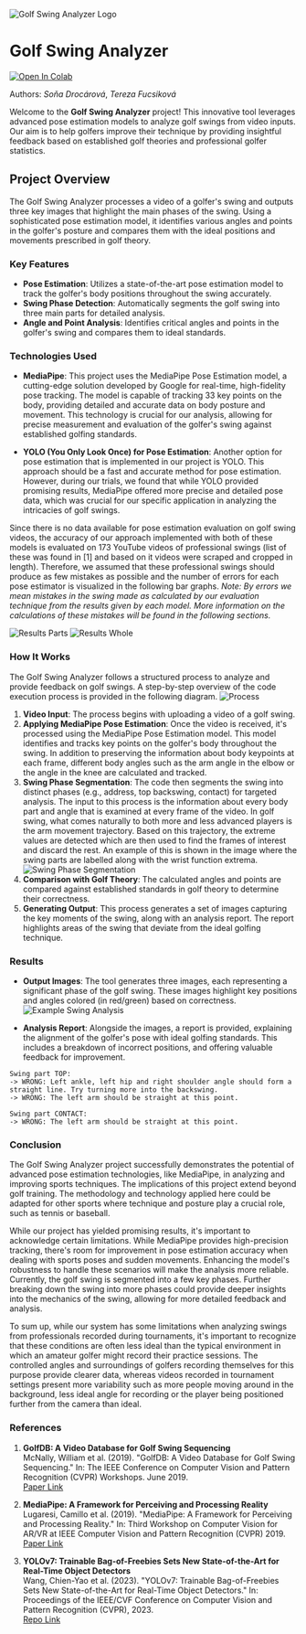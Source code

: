 ![Golf Swing Analyzer Logo](https://github.com/Strojove-uceni/23206-final-pose-estimation-for-swing-improvement/blob/main/logo.png)

# Golf Swing Analyzer
[![Open In Colab](https://colab.research.google.com/assets/colab-badge.svg)](https://github.com/Strojove-uceni/23206-final-pose-estimation-for-swing-improvement/blob/main/Analyze_Video.ipynb)

Authors: *Soňa Drocárová*, *Tereza Fucsiková*

Welcome to the **Golf Swing Analyzer** project! This innovative tool leverages advanced pose estimation models to analyze golf swings from video inputs. Our aim is to help golfers improve their technique by providing insightful feedback based on established golf theories and professional golfer statistics.

## Project Overview

The Golf Swing Analyzer processes a video of a golfer's swing and outputs three key images that highlight the main phases of the swing. Using a sophisticated pose estimation model, it identifies various angles and points in the golfer's posture and compares them with the ideal positions and movements prescribed in golf theory.

### Key Features

- **Pose Estimation**: Utilizes a state-of-the-art pose estimation model to track the golfer's body positions throughout the swing accurately.
- **Swing Phase Detection**: Automatically segments the golf swing into three main parts for detailed analysis.
- **Angle and Point Analysis**: Identifies critical angles and points in the golfer's swing and compares them to ideal standards.

### Technologies Used

- **MediaPipe**: This project uses the MediaPipe Pose Estimation model, a cutting-edge solution developed by Google for real-time, high-fidelity pose tracking. The model is capable of tracking 33 key points on the body, providing detailed and accurate data on body posture and movement. This technology is crucial for our analysis, allowing for precise measurement and evaluation of the golfer's swing against established golfing standards.

- **YOLO (You Only Look Once) for Pose Estimation**: Another option for pose estimation that is implemented in our project is YOLO. This approach should be a fast and accurate method for pose estimation. However, during our trials, we found that while YOLO provided promising results, MediaPipe offered more precise and detailed pose data, which was crucial for our specific application in analyzing the intricacies of golf swings.

Since there is no data available for pose estimation evaluation on golf swing videos, the accuracy of our approach implemented with both of these models is evaluated on 173 YouTube videos of professional swings (list of these was found in [1] and based on it videos were scraped and cropped in length). Therefore, we assumed that these professional swings should produce as few mistakes as possible and the number of errors for each pose estimator is visualized in the following bar graphs. 
*Note: By errors we mean mistakes in the swing made as calculated by our evaluation technique from the results given by each model. More information on the calculations of these mistakes will be found in the following sections.*

![Results Parts](https://github.com/Strojove-uceni/23206-final-pose-estimation-for-swing-improvement/blob/main/errors_comparison_mistakes.png)
![Results Whole](https://github.com/Strojove-uceni/23206-final-pose-estimation-for-swing-improvement/blob/main/errors_comparison_plot.png)

### How It Works
The Golf Swing Analyzer follows a structured process to analyze and provide feedback on golf swings. A step-by-step overview of the code execution process is provided in the following diagram. 
![Process](https://github.com/Strojove-uceni/23206-final-pose-estimation-for-swing-improvement/blob/main/diagram.png)

1. **Video Input**: The process begins with uploading a video of a golf swing.
2. **Applying MediaPipe Pose Estimation**: Once the video is received, it's processed using the MediaPipe Pose Estimation model. This model identifies and tracks key points on the golfer's body throughout the swing. In addition to preserving the information about body keypoints at each frame, different body angles such as the arm angle in the elbow or the angle in the knee are calculated and tracked.
3. **Swing Phase Segmentation**: The code then segments the swing into distinct phases (e.g., address, top backswing, contact) for targeted analysis. The input to this process is the information about every body part and angle that is examined at every frame of the video. In golf swing, what comes naturally to both more and less advanced players is the arm movement trajectory. Based on this trajectory, the extreme values are detected which are then used to find the frames of interest and discard the rest. An example of this is shown in the image where the swing parts are labelled along with the wrist function extrema.
![Swing Phase Segmentation](https://github.com/Strojove-uceni/23206-final-pose-estimation-for-swing-improvement/blob/main/swing_split_example.jpg)
5. **Comparison with Golf Theory**: The calculated angles and points are compared against established standards in golf theory to determine their correctness.
6. **Generating Output**: This process generates a set of images capturing the key moments of the swing, along with an analysis report. The report highlights areas of the swing that deviate from the ideal golfing technique.


### Results

- **Output Images**: The tool generates three images, each representing a significant phase of the golf swing. These images highlight key positions and angles colored (in red/green) based on correctness.
![Example Swing Analysis](https://github.com/Strojove-uceni/23206-final-pose-estimation-for-swing-improvement/blob/main/output.png)

- **Analysis Report**: Alongside the images, a report is provided, explaining the alignment of the golfer's pose with ideal golfing standards. This includes a breakdown of incorrect positions, and offering valuable feedback for improvement.

 
 ```plaintext
Swing part TOP: 
-> WRONG: Left ankle, left hip and right shoulder angle should form a straight line. Try turning more into the backswing.
-> WRONG: The left arm should be straight at this point.

Swing part CONTACT: 
-> WRONG: The left arm should be straight at this point.
```
### Conclusion
The Golf Swing Analyzer project successfully demonstrates the potential of advanced pose estimation technologies, like MediaPipe, in analyzing and improving sports techniques. The implications of this project extend beyond golf training. The methodology and technology applied here could be adapted for other sports where technique and posture play a crucial role, such as tennis or baseball.

While our project has yielded promising results, it's important to acknowledge certain limitations. While MediaPipe provides high-precision tracking, there's room for improvement in pose estimation accuracy when dealing with sports poses and sudden movements. Enhancing the model's robustness to handle these scenarios will make the analysis more reliable. Currently, the golf swing is segmented into a few key phases. Further breaking down the swing into more phases could provide deeper insights into the mechanics of the swing, allowing for more detailed feedback and analysis. 

To sum up, while our system has some limitations when analyzing swings from professionals recorded during tournaments, it's important to recognize that these conditions are often less ideal than the typical environment in which an amateur golfer might record their practice sessions. The controlled angles and surroundings of golfers recording themselves for this purpose provide clearer data, whereas videos recorded in tournament settings present more variability such as more people moving around in the background, less ideal angle for recording or the player being positioned further from the camera than ideal.


### References
1. **GolfDB: A Video Database for Golf Swing Sequencing**  
   McNally, William et al. (2019). "GolfDB: A Video Database for Golf Swing Sequencing." In: The IEEE Conference on Computer Vision and Pattern Recognition (CVPR) Workshops. June 2019.  
   [Paper Link](https://github.com/wmcnally/golfdb)

2. **MediaPipe: A Framework for Perceiving and Processing Reality**  
   Lugaresi, Camillo et al. (2019). "MediaPipe: A Framework for Perceiving and Processing Reality." In: Third Workshop on Computer Vision for AR/VR at IEEE Computer Vision and Pattern Recognition (CVPR) 2019.  
   [Paper Link](https://mixedreality.cs.cornell.edu/s/NewTitle_May1_MediaPipe_CVPR_CV4ARVR_Workshop_2019.pdf)

3. **YOLOv7: Trainable Bag-of-Freebies Sets New State-of-the-Art for Real-Time Object Detectors**  
   Wang, Chien-Yao et al. (2023). "YOLOv7: Trainable Bag-of-Freebies Sets New State-of-the-Art for Real-Time Object Detectors." In: Proceedings of the IEEE/CVF Conference on Computer Vision and Pattern Recognition (CVPR), 2023.  
   [Repo Link](https://github.com/WongKinYiu/yolov7?fbclid=IwAR1mtD0Vq5tlIPLxnPshr4CkKSNkpwOx4yWXuTxRjGctCGIAU6-hdPQI6pM)


